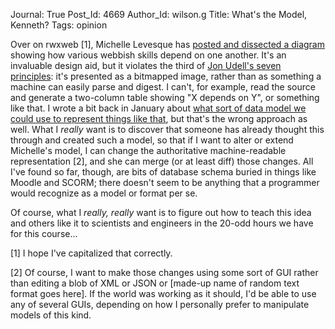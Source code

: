 Journal: True
Post_Id: 4669
Author_Id: wilson.g
Title: What's the Model, Kenneth?
Tags: opinion

<p>Over on rwxweb [1], Michelle Levesque has <a href="http://rwxweb.wordpress.com/2012/03/08/which-web-skills-come-first/">posted and dissected a diagram</a> showing how various webbish skills depend on one another. It's an invaluable design aid, but it violates the third of <a href="http://blog.jonudell.net/2011/01/24/seven-ways-to-think-like-the-web/">Jon Udell's seven principles</a>: it's presented as a bitmapped image, rather than as something a machine can easily parse and digest. I can't, for example, read the source and generate a two-column table showing "X depends on Y", or something like that. I wrote a bit back in January about <a href="{{root_path}}/blog/2012/01/terminology.html">what sort of data model we could use to represent things like that</a>, but that's the wrong approach as well. What I <em>really</em> want is to discover that someone has already thought this through and created such a model, so that if I want to alter or extend Michelle's model, I can change the authoritative machine-readable representation [2], and she can merge (or at least diff) those changes. All I've found so far, though, are bits of database schema buried in things like Moodle and SCORM; there doesn't seem to be anything that a programmer would recognize as a model or format per se.</p>
<p>Of course, what I <em>really, really</em> want is to figure out how to teach this idea and others like it to scientists and engineers in the 20-odd hours we have for this course...</p>
<p>[1] I hope I've capitalized that correctly.</p>
<p>[2] Of course, I want to make those changes using some sort of GUI rather than editing a blob of XML or JSON or [made-up name of random text format goes here]. If the world was working as it should, I'd be able to use any of several GUIs, depending on how I personally prefer to manipulate models of this kind.</p>
